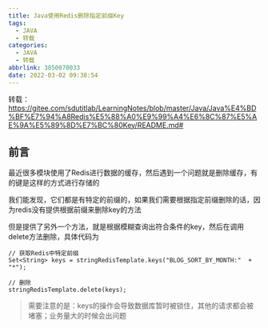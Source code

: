 ```yaml
---
title: Java使用Redis删除指定前缀Key
tags:
  - JAVA
  - 转载
categories:
  - JAVA
  - 转载
abbrlink: 3850070033
date: 2022-03-02 09:38:54
---
```

转载：https://gitee.com/sdutitlab/LearningNotes/blob/master/Java/Java%E4%BD%BF%E7%94%A8Redis%E5%88%A0%E9%99%A4%E6%8C%87%E5%AE%9A%E5%89%8D%E7%BC%80Key/README.md#

前言
--

最近很多模块使用了Redis进行数据的缓存，然后遇到一个问题就是删除缓存，有的键是这样的方式进行存储的


我们能发现，它们都是有特定的前缀的，如果我们需要根据指定前缀删除的话，因为redis没有提供根据前缀来删除key的方法

但是提供了另外一个方法，就是根据模糊查询出符合条件的key，然后在调用delete方法删除，具体代码为

    // 获取Redis中特定前缀
    Set<String> keys = stringRedisTemplate.keys("BLOG_SORT_BY_MONTH:"  + "*");
    
    // 删除
    stringRedisTemplate.delete(keys);

> 需要注意的是：keys的操作会导致数据库暂时被锁住，其他的请求都会被堵塞；业务量大的时候会出问题